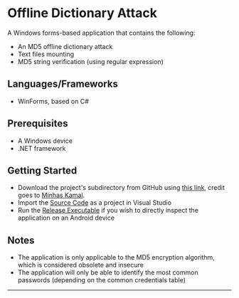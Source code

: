 Offline Dictionary Attack
==============================

A Windows forms-based application that contains the following:
* An MD5 offline dictionary attack
* Text files mounting
* MD5 string verification (using regular expression)

Languages/Frameworks
------------
* WinForms, based on C#

Prerequisites
------------
* A Windows device
* .NET framework

Getting Started
------------
* Download the project's subdirectory from GitHub using [this link](https://minhaskamal.github.io/DownGit/#/home?url=https://github.com/tariqshaban/bachelor-projects/tree/master/3rd_year/1st_semester/cis433_security/offline_dictionary_attack), credit goes to [Minhas Kamal](https://minhaskamal.github.io).
* Import the [Source Code](source_code) as a project in Visual Studio
* Run the [Release Executable](release_executable) if you wish to directly inspect the application on an Android device

Notes
------------
* The application is only applicable to the MD5 encryption algorithm, which is considered obsolete and insecure
* The application will only be able to identify the most common passwords (depending on the common credentials table)

--------